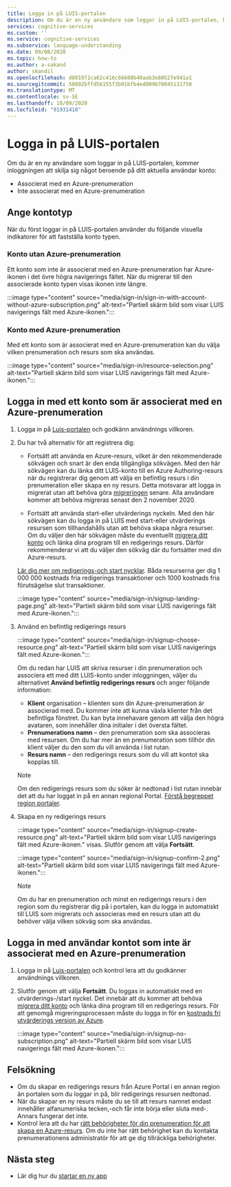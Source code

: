 ```yaml
---
title: Logga in på LUIS-portalen
description: Om du är en ny användare som loggar in på LUIS-portalen, kommer inloggningen att skilja sig något beroende på ditt aktuella användar konto.
services: cognitive-services
ms.custom: ''
ms.service: cognitive-services
ms.subservice: language-understanding
ms.date: 09/08/2020
ms.topic: how-to
ms.author: a-sakand
author: skandil
ms.openlocfilehash: d801971ca62c416c66608b40aab3e8052fe941a1
ms.sourcegitcommit: 50802bffd56155f3b01bfb4ed009b70045131750
ms.translationtype: MT
ms.contentlocale: sv-SE
ms.lasthandoff: 10/09/2020
ms.locfileid: "91931418"
---
```

# <a name="sign-in-to-luis-portal"></a>Logga in på LUIS-portalen

Om du är en ny användare som loggar in på LUIS-portalen, kommer inloggningen att skilja sig något beroende på ditt aktuella användar konto:
  * Associerat med en Azure-prenumeration
  * Inte associerat med en Azure-prenumeration

## <a name="determine-account-type"></a>Ange kontotyp

När du först loggar in på LUIS-portalen använder du följande visuella indikatorer för att fastställa konto typen.

### <a name="account-without-azure-subscription"></a>Konto utan Azure-prenumeration

Ett konto som inte är associerat med en Azure-prenumeration har Azure-ikonen i det övre högra navigerings fältet. När du migrerar till den associerade konto typen visas ikonen inte längre.

:::image type="content" source="media/sign-in/sign-in-with-account-without-azure-subscription.png" alt-text="Partiell skärm bild som visar LUIS navigerings fält med Azure-ikonen.":::

### <a name="account-with-azure-subscription"></a>Konto med Azure-prenumeration

Med ett konto som är associerat med en Azure-prenumeration kan du välja vilken prenumeration och resurs som ska användas.

:::image type="content" source="media/sign-in/resource-selection.png" alt-text="Partiell skärm bild som visar LUIS navigerings fält med Azure-ikonen.":::

## <a name="sign-in-with-account-associated-with-an-azure-subscription"></a>Logga in med ett konto som är associerat med en Azure-prenumeration

1. Logga in på [Luis-portalen](https://www.luis.ai) och godkänn användnings villkoren.

1. Du har två alternativ för att registrera dig:

    * Fortsätt att använda en Azure-resurs, vilket är den rekommenderade sökvägen och snart är den enda tillgängliga sökvägen. Med den här sökvägen kan du länka ditt LUIS-konto till en Azure Authoring-resurs när du registrerar dig genom att välja en befintlig resurs i din prenumeration eller skapa en ny resurs. Detta motsvarar att logga in migrerat utan att behöva göra [migreringen](luis-migration-authoring.md#what-is-migration) senare. Alla användare kommer att behöva migreras senast den 2 november 2020.

    * Fortsätt att använda start-eller utvärderings nyckeln. Med den här sökvägen kan du logga in på LUIS med start-eller utvärderings resursen som tillhandahålls utan att behöva skapa några resurser. Om du väljer den här sökvägen måste du eventuellt [migrera ditt konto](luis-migration-authoring.md#migration-steps) och länka dina program till en redigerings resurs. Därför rekommenderar vi att du väljer den sökväg där du fortsätter med din Azure-resurs.

    [Lär dig mer om redigerings-och start nycklar](luis-how-to-azure-subscription.md#luis-resources). Båda resurserna ger dig 1 000 000 kostnads fria redigerings transaktioner och 1000 kostnads fria förutsägelse slut transaktioner.

    :::image type="content" source="media/sign-in/signup-landing-page.png" alt-text="Partiell skärm bild som visar LUIS navigerings fält med Azure-ikonen.":::

1. Använd en befintlig redigerings resurs

    :::image type="content" source="media/sign-in/signup-choose-resource.png" alt-text="Partiell skärm bild som visar LUIS navigerings fält med Azure-ikonen.":::

    Om du redan har LUIS att skriva resurser i din prenumeration och associera ett med ditt LUIS-konto under inloggningen, väljer du alternativet **Använd befintlig redigerings resurs** och anger följande information:

    * **Klient** organisation – klienten som din Azure-prenumeration är associerad med. Du kommer inte att kunna växla klienter från det befintliga fönstret. Du kan byta innehavare genom att välja den högra avataren, som innehåller dina initialer i det översta fältet.
    * **Prenumerations namn** – den prenumeration som ska associeras med resursen. Om du har mer än en prenumeration som tillhör din klient väljer du den som du vill använda i list rutan.
    * **Resurs namn** – den redigerings resurs som du vill att kontot ska kopplas till.

    > [!Note]
    > Om den redigerings resurs som du söker är nedtonad i list rutan innebär det att du har loggat in på en annan regional Portal. [Förstå begreppet region portaler](luis-reference-regions.md#luis-authoring-regions).

1. Skapa en ny redigerings resurs

    :::image type="content" source="media/sign-in/signup-create-resource.png" alt-text="Partiell skärm bild som visar LUIS navigerings fält med Azure-ikonen." visas. Slutför genom att välja **Fortsätt**.

    :::image type="content" source="media/sign-in/signup-confirm-2.png" alt-text="Partiell skärm bild som visar LUIS navigerings fält med Azure-ikonen.":::

    > [!Note]
    > Om du har en prenumeration och minst en redigerings resurs i den region som du registrerar dig på i portalen, kan du logga in automatiskt till LUIS som migrerats och associeras med en resurs utan att du behöver välja vilken sökväg som ska användas.


## <a name="sign-in-with-user-account-not-associated-with-an-azure-subscription"></a>Logga in med användar kontot som inte är associerat med en Azure-prenumeration

1. Logga in på [Luis-portalen](https://www.luis.ai) och kontrol lera att du godkänner användnings villkoren.

1. Slutför genom att välja **Fortsätt**. Du loggas in automatiskt med en utvärderings-/start nyckel. Det innebär att du kommer att behöva [migrera ditt konto](luis-migration-authoring.md#migration-steps) och länka dina program till en redigerings resurs. För att genomgå migreringsprocessen måste du logga in för en [kostnads fri utvärderings version av Azure](https://azure.microsoft.com/free/).

    :::image type="content" source="media/sign-in/signup-no-subscription.png" alt-text="Partiell skärm bild som visar LUIS navigerings fält med Azure-ikonen.":::

## <a name="troubleshooting"></a>Felsökning

* Om du skapar en redigerings resurs från Azure Portal i en annan region än portalen som du loggar in på, blir redigerings resursen nedtonad.
* När du skapar en ny resurs måste du se till att resurs namnet endast innehåller alfanumeriska tecken,-och får inte börja eller sluta med-. Annars fungerar det inte.
* Kontrol lera att du har [rätt behörigheter för din prenumeration för att skapa en Azure-resurs](../../role-based-access-control/rbac-and-directory-admin-roles.md#azure-roles). Om du inte har rätt behörighet kan du kontakta prenumerationens administratör för att ge dig tillräckliga behörigheter.

## <a name="next-steps"></a>Nästa steg

* Lär dig hur du [startar en ny app](luis-how-to-start-new-app.md)
